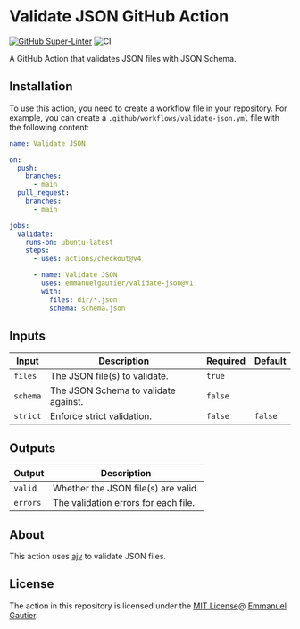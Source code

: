 # Validate JSON GitHub Action

[![GitHub Super-Linter](https://github.com/emmanuelgautier/validate-json/actions/workflows/linter.yml/badge.svg)](https://github.com/super-linter/super-linter)
![CI](https://github.com/emmanuelgautier/validate-json/actions/workflows/ci.yml/badge.svg)

A GitHub Action that validates JSON files with JSON Schema.

## Installation

To use this action, you need to create a workflow file in your repository. For
example, you can create a `.github/workflows/validate-json.yml` file with the
following content:

```yaml
name: Validate JSON

on:
  push:
    branches:
      - main
  pull_request:
    branches:
      - main

jobs:
  validate:
    runs-on: ubuntu-latest
    steps:
      - uses: actions/checkout@v4

      - name: Validate JSON
        uses: emmanuelgautier/validate-json@v1
        with:
          files: dir/*.json
          schema: schema.json
```

## Inputs

| Input    | Description                          | Required | Default |
| -------- | ------------------------------------ | -------- | ------- |
| `files`  | The JSON file(s) to validate.        | `true`   |         |
| `schema` | The JSON Schema to validate against. | `false`  |         |
| `strict` | Enforce strict validation.           | `false`  | `false` |

## Outputs

| Output   | Description                          |
| -------- | ------------------------------------ |
| `valid`  | Whether the JSON file(s) are valid.  |
| `errors` | The validation errors for each file. |

## About

This action uses [ajv](https://ajv.js.org/) to validate JSON files.

## License

The action in this repository is licensed under the
[MIT License](https://github.com/emmanuelgautier/validate-json/blob/main/LICENSE)@
[Emmanuel Gautier](https://www.emmanuelgautier.com/).
